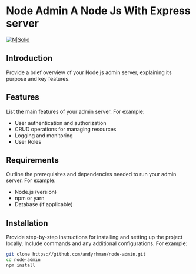 # Node Admin A Node Js With Express server

[![N|Solid](https://upload.wikimedia.org/wikipedia/commons/thumb/d/d9/Node.js_logo.svg/2560px-Node.js_logo.svg.png)](https://github.com/andyrhman/node-admin.git)

## Introduction

Provide a brief overview of your Node.js admin server, explaining its purpose and key features.

## Features

List the main features of your admin server. For example:
- User authentication and authorization
- CRUD operations for managing resources
- Logging and monitoring
- User Roles

## Requirements

Outline the prerequisites and dependencies needed to run your admin server. For example:
- Node.js (version)
- npm or yarn
- Database (if applicable)

## Installation

Provide step-by-step instructions for installing and setting up the project locally. Include commands and any additional configurations. For example:

```bash
git clone https://github.com/andyrhman/node-admin.git
cd node-admin
npm install
